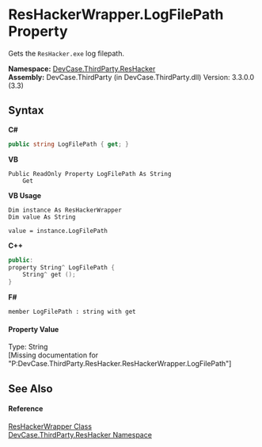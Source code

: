 # ResHackerWrapper.LogFilePath Property 
 

Gets the `ResHacker.exe` log filepath.

**Namespace:**&nbsp;<a href="N_DevCase_ThirdParty_ResHacker">DevCase.ThirdParty.ResHacker</a><br />**Assembly:**&nbsp;DevCase.ThirdParty (in DevCase.ThirdParty.dll) Version: 3.3.0.0 (3.3)

## Syntax

**C#**<br />
``` C#
public string LogFilePath { get; }
```

**VB**<br />
``` VB
Public ReadOnly Property LogFilePath As String
	Get
```

**VB Usage**<br />
``` VB Usage
Dim instance As ResHackerWrapper
Dim value As String

value = instance.LogFilePath

```

**C++**<br />
``` C++
public:
property String^ LogFilePath {
	String^ get ();
}
```

**F#**<br />
``` F#
member LogFilePath : string with get

```


#### Property Value
Type: String<br />\[Missing <value> documentation for "P:DevCase.ThirdParty.ResHacker.ResHackerWrapper.LogFilePath"\]

## See Also


#### Reference
<a href="T_DevCase_ThirdParty_ResHacker_ResHackerWrapper">ResHackerWrapper Class</a><br /><a href="N_DevCase_ThirdParty_ResHacker">DevCase.ThirdParty.ResHacker Namespace</a><br />